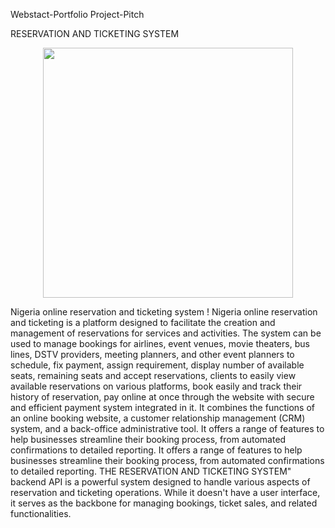 
Webstact-Portfolio Project-Pitch

 RESERVATION AND TICKETING SYSTEM


<p align="center"><a href="https://laravel.com" target="_blank"><img src="https://raw.githubusercontent.com/laravel/art/master/logo-lockup/5%20SVG/2%20CMYK/1%20Full%20Color/laravel-logolockup-cmyk-red.svg" width="400"></a></p>


 Nigeria online reservation and ticketing system !
Nigeria online  reservation and ticketing is a platform designed to facilitate the creation and management of reservations for services and activities. The system can be used to manage bookings for airlines, event venues, movie theaters, bus lines, DSTV providers, meeting planners, and other event planners to schedule, fix payment, assign requirement, display number of available seats, remaining seats and accept reservations, clients to easily view available reservations on various platforms, book easily and track their history of reservation, pay online at once through the website with secure and efficient payment system integrated in it. It combines the functions of an online booking website, a customer relationship management (CRM) system, and a back-office administrative tool. It offers a range of features to help businesses streamline their booking process, from automated confirmations to detailed reporting. It offers a range of features to help businesses streamline their booking process, from automated confirmations to detailed reporting.
THE RESERVATION AND TICKETING SYSTEM" backend API is a powerful system designed to handle various aspects of reservation and ticketing operations. While it doesn't have a user interface, it serves as the backbone for managing bookings, ticket sales, and related functionalities.




